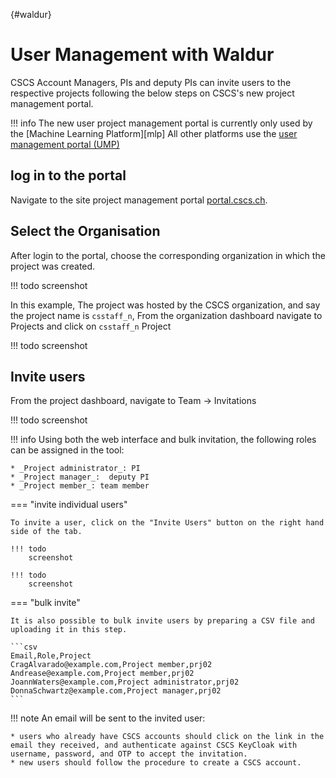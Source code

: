 [](){#waldur}
# User Management with Waldur

CSCS Account Managers, PIs and deputy PIs can invite users to the respective projects following the below steps on CSCS's new project management portal.

!!! info
    The new user project management portal is currently only used by the [Machine Learning Platform][mlp]
    All other platforms use the [user management portal (UMP)](ump.md)

## log in to the portal

Navigate to the site project management portal [portal.cscs.ch](https://portal.cscs.ch/).

## Select the Organisation

After login to the portal, choose the corresponding organization in which the project was created.

!!! todo
    screenshot

In this example, The project was hosted by the CSCS organization, and say the project name is `csstaff_n`, From the organization dashboard navigate to Projects and click on `csstaff_n` Project

!!! todo
    screenshot

## Invite users

From the project dashboard, navigate to Team -> Invitations

!!! todo
    screenshot

!!! info
    Using both the web interface and bulk invitation, the following roles can be assigned in the tool:

    * _Project administrator_: PI
    * _Project manager_:  deputy PI
    * _Project member_: team member

=== "invite individual users"

    To invite a user, click on the "Invite Users" button on the right hand side of the tab.

    !!! todo
        screenshot

    !!! todo
        screenshot


=== "bulk invite"

    It is also possible to bulk invite users by preparing a CSV file and uploading it in this step.

    ```csv
    Email,Role,Project
    CragAlvarado@example.com,Project member,prj02
    Andrease@example.com,Project member,prj02
    JoannWaters@example.com,Project administrator,prj02
    DonnaSchwartz@example.com,Project manager,prj02
    ```

!!! note
    An email will be sent to the invited user:

    * users who already have CSCS accounts should click on the link in the email they received, and authenticate against CSCS KeyCloak with username, password, and OTP to accept the invitation.
    * new users should follow the procedure to create a CSCS account.
